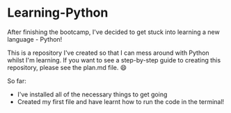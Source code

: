 # Learning-Python
After finishing the bootcamp, I've decided to get stuck into learning a new language - Python!

This is a repository I've created so that I can mess around with Python whilst I'm learning. If you want to see a step-by-step guide to creating this repository,  please see the plan.md file. 😄 

So far:
- I've installed all of the necessary things to get going
- Created my first file and have learnt how to run the code in the terminal!
